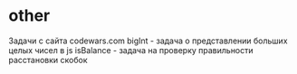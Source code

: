 # other

Задачи с сайта codewars.com
bigInt - задача о представлении больших целых чисел в js 
isBalance - задача на проверку правильности расстановки скобок 
